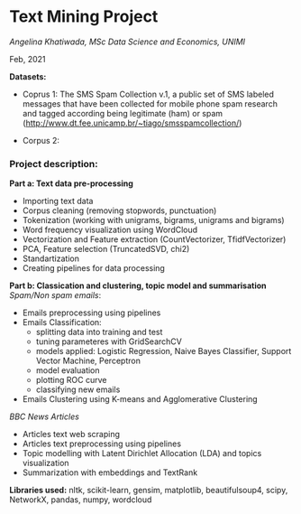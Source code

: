 # Text Mining Project

*Angelina Khatiwada, MSc Data Science and Economics, UNIMI*

Feb, 2021

**Datasets:** 
- Coprus 1: The SMS Spam Collection v.1, a public set of SMS labeled messages that have been collected for mobile phone spam research and tagged according being legitimate (ham) or spam (http://www.dt.fee.unicamp.br/~tiago/smsspamcollection/)

- Corpus 2: 


### Project description: ###

**Part a:  Text data pre-processing**
- Importing text data
- Corpus cleaning (removing stopwords, punctuation)
- Tokenization (working with unigrams, bigrams, unigrams and bigrams)
- Word frequency visualization using WordCloud
- Vectorization and Feature extraction (CountVectorizer, TfidfVectorizer)
- PCA, Feature selection (TruncatedSVD, chi2)
- Standartization 
- Creating pipelines for data processing

**Part b: Classication and clustering, topic model and summarisation**
*Spam/Non spam emails*:
- Emails preprocessing using pipelines
- Emails Classification:
  - splitting data into training and test
  - tuning parameteres with GridSearchCV
  - models applied: Logistic Regression, Naive Bayes Classifier, Support Vector Machine, Perceptron
  - model evaluation
  - plotting ROC curve
  - classifying new emails
- Emails Clustering using K-means and Agglomerative Clustering

*BBC News Articles*
- Articles text web scraping
- Articles text preprocessing using pipelines
- Topic modelling with Latent Dirichlet Allocation (LDA) and topics visualization
- Summarization with embeddings and TextRank 

**Libraries used:** nltk, scikit-learn, gensim, matplotlib, beautifulsoup4, scipy, NetworkX, pandas, numpy, wordcloud

